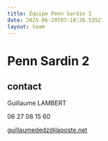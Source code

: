```yaml
---
title: Équipe Penn Sardin 2
date: 2025-06-20T07:10:26.535Z
layout: team
---
```


# Penn Sardin 2



## contact 

Guillaume LAMBERT

06 27 08 15 60

guillaumededz@laposte.net


